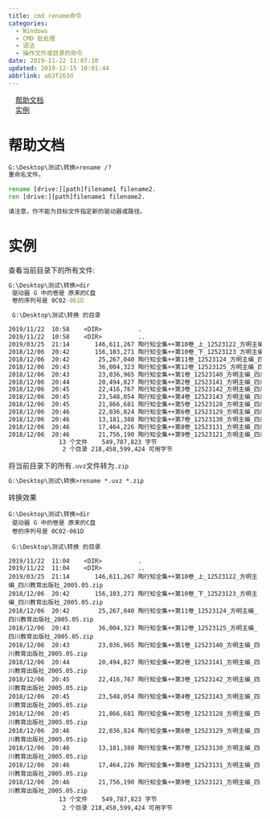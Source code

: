 ```yaml
---
title: cmd rename命令
categories: 
  - Windows
  - CMD 批处理
  - 语法
  - 操作文件或目录的命令
date: 2019-11-22 11:07:10
updated: 2019-12-15 10:01:44
abbrlink: a63f263d
---
```

<div id='my_toc'><a href="/blog/a63f263d/#帮助文档" class="header_1">帮助文档</a><br><a href="/blog/a63f263d/#实例" class="header_1">实例</a><br></div>
<style>
    .header_1{
        margin-left: 1em;
    }
    .header_2{
        margin-left: 2em;
    }
    .header_3{
        margin-left: 3em;
    }
    .header_4{
        margin-left: 4em;
    }
    .header_5{
        margin-left: 5em;
    }
    .header_6{
        margin-left: 6em;
    }
</style>
<!--more-->
<script>if (navigator.platform.search('arm')==-1){document.getElementById('my_toc').style.display = 'none';}
var e,p = document.getElementsByTagName('p');while (p.length>0) {e = p[0];e.parentElement.removeChild(e);}
</script>

<!--end-->
# 帮助文档 #
```cmd
G:\Desktop\测试\转换>rename /?
重命名文件。

rename [drive:][path]filename1 filename2.
ren [drive:][path]filename1 filename2.

请注意，你不能为目标文件指定新的驱动器或路径。
```
# 实例 #
查看当前目录下的所有文件:
```cmd
G:\Desktop\测试\转换>dir
 驱动器 G 中的卷是 原来的C盘
 卷的序列号是 0C02-061D

 G:\Desktop\测试\转换 的目录

2019/11/22  10:58    <DIR>          .
2019/11/22  10:58    <DIR>          ..
2019/03/25  21:14       146,611,267 陶行知全集++第10卷_上_12523122_方明主编_四川教育出版社_2005.05.uvz
2018/12/06  20:42       156,103,271 陶行知全集++第10卷_下_12523123_方明主编_四川教育出版社_2005.05.uvz
2018/12/06  20:42        25,267,040 陶行知全集++第11卷_12523124_方明主编_四川教育出版社_2005.05.uvz
2018/12/06  20:43        36,004,323 陶行知全集++第12卷_12523125_方明主编_四川教育出版社_2005.05.uvz
2018/12/06  20:43        23,036,965 陶行知全集++第1卷_12523140_方明主编_四川教育出版社_2005.05.uvz
2018/12/06  20:44        20,494,827 陶行知全集++第2卷_12523141_方明主编_四川教育出版社_2005.05.uvz
2018/12/06  20:45        22,416,767 陶行知全集++第3卷_12523142_方明主编_四川教育出版社_2005.05.uvz
2018/12/06  20:45        23,548,054 陶行知全集++第4卷_12523143_方明主编_四川教育出版社_2005.05.uvz
2018/12/06  20:45        21,866,681 陶行知全集++第5卷_12523128_方明主编_四川教育出版社_2005.05.uvz
2018/12/06  20:46        22,036,824 陶行知全集++第6卷_12523129_方明主编_四川教育出版社_2005.05.uvz
2018/12/06  20:46        13,181,388 陶行知全集++第7卷_12523130_方明主编_四川教育出版社_2005.05.uvz
2018/12/06  20:46        17,464,226 陶行知全集++第8卷_12523131_方明主编_四川教育出版社_2005.05.uvz
2018/12/06  20:46        21,756,190 陶行知全集++第9卷_12523121_方明主编_四川教育出版社_2005.05.uvz
              13 个文件    549,787,823 字节
               2 个目录 218,458,599,424 可用字节
```
将当前目录下的所有`.uvz`文件转为`.zip`
```cmd
G:\Desktop\测试\转换>rename *.uvz *.zip
```
转换效果
```
G:\Desktop\测试\转换>dir
 驱动器 G 中的卷是 原来的C盘
 卷的序列号是 0C02-061D

 G:\Desktop\测试\转换 的目录

2019/11/22  11:04    <DIR>          .
2019/11/22  11:04    <DIR>          ..
2019/03/25  21:14       146,611,267 陶行知全集++第10卷_上_12523122_方明主编_四川教育出版社_2005.05.zip
2018/12/06  20:42       156,103,271 陶行知全集++第10卷_下_12523123_方明主编_四川教育出版社_2005.05.zip
2018/12/06  20:42        25,267,040 陶行知全集++第11卷_12523124_方明主编_四川教育出版社_2005.05.zip
2018/12/06  20:43        36,004,323 陶行知全集++第12卷_12523125_方明主编_四川教育出版社_2005.05.zip
2018/12/06  20:43        23,036,965 陶行知全集++第1卷_12523140_方明主编_四川教育出版社_2005.05.zip
2018/12/06  20:44        20,494,827 陶行知全集++第2卷_12523141_方明主编_四川教育出版社_2005.05.zip
2018/12/06  20:45        22,416,767 陶行知全集++第3卷_12523142_方明主编_四川教育出版社_2005.05.zip
2018/12/06  20:45        23,548,054 陶行知全集++第4卷_12523143_方明主编_四川教育出版社_2005.05.zip
2018/12/06  20:45        21,866,681 陶行知全集++第5卷_12523128_方明主编_四川教育出版社_2005.05.zip
2018/12/06  20:46        22,036,824 陶行知全集++第6卷_12523129_方明主编_四川教育出版社_2005.05.zip
2018/12/06  20:46        13,181,388 陶行知全集++第7卷_12523130_方明主编_四川教育出版社_2005.05.zip
2018/12/06  20:46        17,464,226 陶行知全集++第8卷_12523131_方明主编_四川教育出版社_2005.05.zip
2018/12/06  20:46        21,756,190 陶行知全集++第9卷_12523121_方明主编_四川教育出版社_2005.05.zip
              13 个文件    549,787,823 字节
               2 个目录 218,458,599,424 可用字节
```
